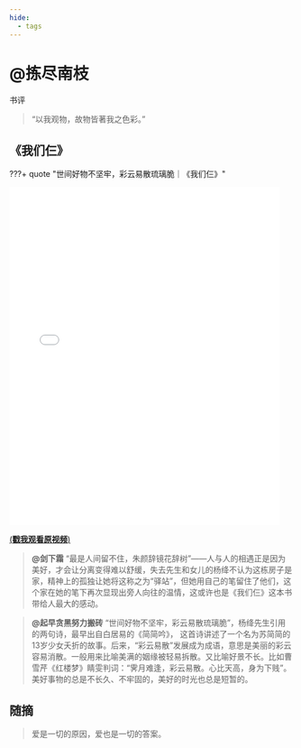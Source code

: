 ```yaml
---
hide:
  - tags
---
```


# @拣尽南枝

<div class="badges">
<span class="badge badge1">书评</span>
</div>

> “以我观物，故物皆著我之色彩。” 

## 《我们仨》

???+ quote "世间好物不坚牢，彩云易散琉璃脆｜《我们仨》"
    <p><iframe src="//player.bilibili.com/player.html?aid=222029428&amp;cid=944502344&amp;page=1" frameborder="no" scrolling="no" width="95%" height="600"></iframe></p>
    [(**戳我观看原视频**)](https://www.bilibili.com/video/BV1zb4y1t7Nk/?spm_id_from=333.999.0.0&vd_source=e81e93bc6892fd0d7e19b265d26a2b3a)

> **@剑下霜** “最是人间留不住，朱颜辞镜花辞树”——人与人的相遇正是因为美好，才会让分离变得难以舒缓，失去先生和女儿的杨绛不认为这栋房子是家，精神上的孤独让她将这称之为“驿站”，但她用自己的笔留住了他们，这个家在她的笔下再次显现出旁人向往的温情，这或许也是《我们仨》这本书带给人最大的感动。

> **@起早贪黑努力搬砖** “世间好物不坚牢，彩云易散琉璃脆”，杨绛先生引用的两句诗，最早出自白居易的《简简吟》， 这首诗讲述了一个名为苏简简的13岁少女夭折的故事。后来，“彩云易散”发展成为成语，意思是美丽的彩云容易消散。一般用来比喻美满的姻缘被轻易拆散。又比喻好景不长。比如曹雪芹《红楼梦》睛雯判词：“霁月难逢，彩云易散。心比天高，身为下贱”。美好事物的总是不长久、不牢固的，美好的时光也总是短暂的。


## 随摘

> 爱是一切的原因，爱也是一切的答案。